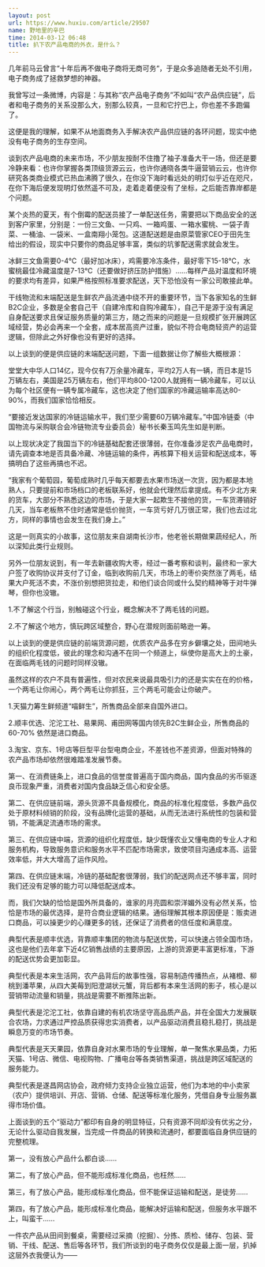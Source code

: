 ```yaml
---
layout: post
url: https://www.huxiu.com/article/29507
name: 野地里的辛巴
time: 2014-03-12 06:48
title: 扒下农产品电商的外衣，是什么？
---
```

几年前马云曾言“十年后再不做电子商将无商可务“，于是众多追随者无处不引用，电子商务成了拯救梦想的神器。

我曾写过一条微博，内容是：与其称“农产品电子商务”不如叫“农产品供应链”，后者和电子商务的关系没那么大，别那么较真，一旦和它拧巴上，你也差不多跑偏了。

这便是我的理解，如果不从地面商务入手解决农产品供应链的各环问题，现实中绝没有电子商务的生存空间。

谈到农产品电商的未来市场，不少朋友按耐不住撸了袖子准备大干一场，但还是要冷静来看：也许你掌握各类顶级货源云云，也许你通晓各类牛逼营销云云，也许你研究各类商业模式已热血沸腾了很久，在你没下海时看远处的明灯似乎近在咫尺，在你下海后便发现明灯依然遥不可及，走着走着便没有了坐标，之后能否靠岸都是个问题。

某个炎热的夏天，有个倒霉的配送员接了一单配送任务，需要把以下商品安全的送到客户家里，分别是：一份三文鱼、一只鸡、一箱鸡蛋、一箱水蜜桃、一袋子青菜、一桶油、一袋米、一盒南翔小笼包。这道配送题是由原菜管家CEO于田先生给出的假设，现实中只要你的商品足够丰富，类似的坑爹配送需求就会发生。

冰鲜三文鱼需要0-4℃（最好加冰床），鸡需要冷冻条件，最好零下15-18℃，水蜜桃最佳冷藏温度是7-13℃（还要做好挤压防护措施）……每样产品对温度和环境的要求均有差异，如果严格按照标准要求配送，天下恐怕没有一家公司敢接此单。

干线物流和末端配送是生鲜农产品流通中绕不开的重要环节，当下各家知名的生鲜B2C企业，多数是全套自己干（自建冷库和自购冷藏车），自己干是源于没有满足自身配送要求且保证服务质量的第三方，随之而来的问题是一旦规模扩张开展跨区域经营，势必会再来一个全套，成本居高资产过重，貌似不符合电商轻资产的运营逻辑，但除此之外好像也没有更好的选择。

以上谈到的便是供应链的末端配送问题，下面一组数据让你了解些大概根源：

堂堂大中华人口14亿，现今仅有7万余量冷藏车，平均2万人有一辆，而日本是15万辆左右，美国是25万辆左右，他们平均800-1200人就拥有一辆冷藏车，可以认为每个社区便有一辆专属冷藏车，这也决定了他们国家的冷藏运输率高达80-90%，而我们国家恰恰相反。

“要接近发达国家的冷链运输水平，我们至少需要60万辆冷藏车。”中国冷链委（中国物流与采购联合会冷链物流专业委员会）秘书长秦玉鸣先生如是判断。

以上现状决定了我国当下的冷链基础配套还很薄弱，在你准备涉足农产品电商时，请先调查本地是否具备冷藏、冷链运输的条件，再核算下相关运营和配送成本，等搞明白了这些再搞也不迟。

“我家有个葡萄园，葡萄成熟时几乎每天都要去水果市场送一次货，因为都是本地熟人，只要提前和市场档口的老板联系好，他就会代理然后拿提成。有不少北方来的货车，大部分不熟悉这边的市场，于是大家一起欺生不接他的货，一车货滞销好几天，当车老板熬不住时通常是低价抛货，一车货亏好几万很正常，我们也去过北方，同样的事情也会发生在我们身上。”

这是一则真实的小故事，这位朋友来自湖南长沙市，他老爸长期做果蔬经纪人，所以深知此类行业规则。

另外一位朋友说到，有一年去新疆收购大枣，经过一番考察和谈判，最终和一家大户签了收购协议并支付了订金，临到收购前几天，市场上的枣价突然涨了两毛，结果大户死活不卖，不涨价别想把货拉走，和他们谈合同或什么契约精神等于对牛弹琴，但你也没辙。

1.不了解这个行当，别触碰这个行业，概念解决不了两毛钱的问题。

2.不了解这个地方，慎玩跨区域整合，野心在潜规则面前略逊一筹。

以上谈到的便是供应链的前端货源问题，优质农产品多在穷乡僻壤之处，田间地头的组织化程度低，彼此的理念和沟通不在同一个频道上，纵使你是高大上的土豪，在面临两毛钱的问题时同样没辙。

虽然这样的农户不具有普遍性，但对农民来说最具吸引力的还是实实在在的价格，一个两毛让你闹心，两个两毛让你抓狂，三个两毛可能会让你破产。

1.天猫力筹生鲜频道“喵鲜生”，所售商品全部来自国外进口。

2.顺丰优选、沱沱工社、易果网、甫田网等国内领先B2C生鲜企业，所售商品的60-70% 依然是进口商品。

3.淘宝、京东、1号店等巨型平台型电商企业，不差钱也不差资源，但面对特殊的农产品市场却依然很难踏准发展节奏。

第一、在消费链条上，进口食品的信誉度普遍高于国内商品，国内食品的劣币驱逐良币现象严重，消费者对国内食品缺乏信心和安全感。

第二、在供应链前端，源头货源不具备规模化，商品的标准化程度低，多数产品仅处于原材料倾销的阶段，没有品牌化运营的基础，从而无法进行系统性的包装和营销，不能满足流通市场的需求。

第三、在供应链中端，货源的组织化程度低，缺少既懂农业又懂电商的专业人才和服务机构，导致服务意识和服务水平不匹配市场需求，致使项目沟通成本高、运营效率低，并大大增高了运作风险。

第四、在供应链末端，冷链的基础配套很薄弱，我们的配送网点还不够丰富，同时我们还没有足够的能力可以降低配送成本。

而，我们欠缺的恰恰是国外所具备的，谁家的月亮圆和崇洋媚外没有必然关系，恰恰是市场的最优选择，是符合商业逻辑的结果。通俗理解其根本原因便是：贩卖进口商品，可以操更少的心赚更多的钱，还保证了消费者的信任度和满意度。

典型代表是顺丰优选，背靠顺丰集团的物流与配送优势，可以快速占领全国市场，这也是他们去年拿下近4亿销售战绩的主要原因，上游的货源更丰富更标准，下游的配送优势会更加彰显。

典型代表是本来生活网，农产品背后的故事性强，容易制造传播热点，从褚橙、柳桃到潘苹果，从四大美莓到阳澄湖状元蟹，背后都有本来生活网的影子，核心是以营销带动流量和销量，挑战是需要不断推陈出新。

典型代表是沱沱工社，依靠自建的有机农场坚守高品质产品，并在全国大力发展联合农场，力求通过严控品质获得忠实消费者，以产品驱动消费且稳扎稳打，挑战是瞬息万变的市场节奏。

典型代表是天天果园，依靠自身对水果市场的专业理解，单一聚焦水果品类，力拓天猫、1号店、微信、电视购物、广播电台等各类销售渠道，挑战是跨区域配送的服务能力。

典型代表是遂昌网店协会，政府倾力支持企业独立运营，他们为本地的中小卖家（农户）提供培训、开店、营销、仓储、配送等标准化服务，凭借自身专业服务赢得市场价值。

上面谈到的五个“驱动力”都印有自身的明显特征，只有资源不同却没有优劣之分，无论什么驱动自我发展，当完成一件商品的转换和流通时，都要面临自身供应链的完整梳理。

第一，没有放心产品什么都白谈……

第二，有了放心产品，但不能形成标准化商品，也枉然……

第三，有了放心产品，能形成标准化商品，但不能保证运输和配送，是徒劳……

第四，有了放心产品，能形成标准化商品，能解决好运输和配送，但服务水平跟不上，叫蛮干……

一件农产品从田间到餐桌，需要经过采摘（挖掘）、分拣、质检、储存、包装、营销、干线、配送、售后等各环节，我们所谈到的电子商务仅仅是最上面一层，扒掉这层外衣我便认为——

